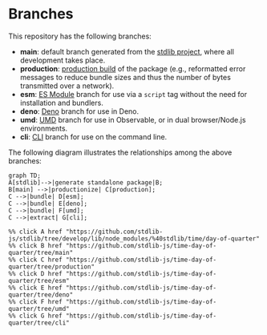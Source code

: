 <!--

@license Apache-2.0

Copyright (c) 2023 The Stdlib Authors.

Licensed under the Apache License, Version 2.0 (the "License");
you may not use this file except in compliance with the License.
You may obtain a copy of the License at

    http://www.apache.org/licenses/LICENSE-2.0

Unless required by applicable law or agreed to in writing, software
distributed under the License is distributed on an "AS IS" BASIS,
WITHOUT WARRANTIES OR CONDITIONS OF ANY KIND, either express or implied.
See the License for the specific language governing permissions and
limitations under the License.

-->

# Branches

This repository has the following branches:

-   **main**: default branch generated from the [stdlib project][stdlib-url], where all development takes place.
-   **production**: [production build][production-url] of the package (e.g., reformatted error messages to reduce bundle sizes and thus the number of bytes transmitted over a network).
-   **esm**: [ES Module][esm-url] branch for use via a `script` tag without the need for installation and bundlers.
-   **deno**: [Deno][deno-url] branch for use in Deno.
-   **umd**: [UMD][umd-url] branch for use in Observable, or in dual browser/Node.js environments.
-   **cli**: [CLI][cli-url] branch for use on the command line.

The following diagram illustrates the relationships among the above branches:

```mermaid
graph TD;
A[stdlib]-->|generate standalone package|B;
B[main] -->|productionize| C[production];
C -->|bundle| D[esm];
C -->|bundle| E[deno];
C -->|bundle| F[umd];
C -->|extract| G[cli];

%% click A href "https://github.com/stdlib-js/stdlib/tree/develop/lib/node_modules/%40stdlib/time/day-of-quarter"
%% click B href "https://github.com/stdlib-js/time-day-of-quarter/tree/main"
%% click C href "https://github.com/stdlib-js/time-day-of-quarter/tree/production"
%% click D href "https://github.com/stdlib-js/time-day-of-quarter/tree/esm"
%% click E href "https://github.com/stdlib-js/time-day-of-quarter/tree/deno"
%% click F href "https://github.com/stdlib-js/time-day-of-quarter/tree/umd"
%% click G href "https://github.com/stdlib-js/time-day-of-quarter/tree/cli"
```

[stdlib-url]: https://github.com/stdlib-js/stdlib/tree/develop/lib/node_modules/%40stdlib/time/day-of-quarter
[production-url]: https://github.com/stdlib-js/time-day-of-quarter/tree/production
[deno-url]: https://github.com/stdlib-js/time-day-of-quarter/tree/deno
[umd-url]: https://github.com/stdlib-js/time-day-of-quarter/tree/umd
[esm-url]: https://github.com/stdlib-js/time-day-of-quarter/tree/esm
[cli-url]: https://github.com/stdlib-js/time-day-of-quarter/tree/cli